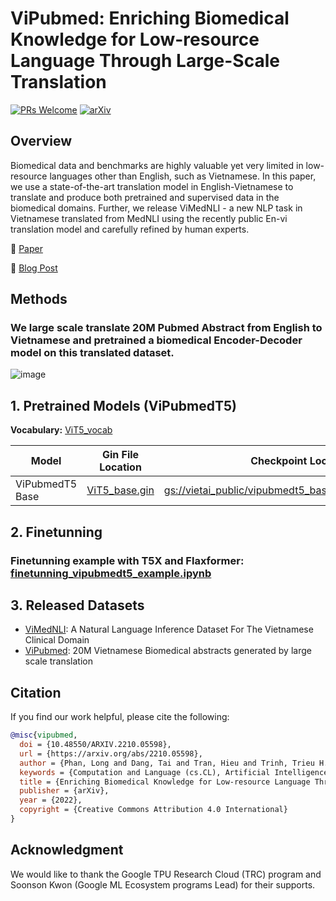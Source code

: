 # ViPubmed: Enriching Biomedical Knowledge for Low-resource Language Through Large-Scale Translation
[![PRs Welcome](https://img.shields.io/badge/PRs-welcome-green.svg?style=flat-square)](http://makeapullrequest.com)
[![arXiv](https://img.shields.io/badge/arXiv-2210.05598-b31b1b.svg)](https://arxiv.org/abs/2210.05598)


## Overview
Biomedical data and benchmarks are highly valuable yet very limited in low-resource languages other than English, such as Vietnamese. In this paper, we use a state-of-the-art translation model in English-Vietnamese to translate and produce both pretrained and supervised data in the biomedical domains. Further, we release ViMedNLI - a new NLP task in Vietnamese translated from MedNLI using the recently public En-vi translation model and carefully refined by human experts.

📝 [Paper](https://arxiv.org/abs/2210.05598)

📝 [Blog Post](https://research.vietai.org/vipubmed)

## Methods
### We large scale translate 20M Pubmed Abstract from English to Vietnamese and pretrained a biomedical Encoder-Decoder model on this translated dataset.
![image](https://user-images.githubusercontent.com/44376091/216741921-d3e64cf5-56d7-423b-a7ba-83f220dbf90b.png)

## 1. Pretrained Models (ViPubmedT5)
**Vocabulary:**
[ViT5_vocab](https://storage.googleapis.com/vietai_public/viT5/viT5_base_1024/spiece.model)

Model        | Gin File Location                                                                  | Checkpoint Location| Domain| Pretraining Corpus	
------------ | ---------------------------------------------------------------------------------- | -------------------| -------------------| -------------------
ViPubmedT5 Base | [ViT5_base.gin](https://github.com/justinphan3110/ViPubmed/blob/main/configs/t5/vit5_base.gin) | [gs://vietai_public/vipubmedt5_base/checkpoint_1500000](https://console.cloud.google.com/storage/browser/vietai_public/vipubmedt5_base) | Biomedical | [Translated ViPubmed](https://huggingface.co/datasets/VietAI/vi_pubmed)


## 2. Finetunning
### Finetunning example with T5X and Flaxformer:  [finetunning_vipubmedt5_example.ipynb](https://github.com/justinphan3110/ViPubmed/blob/main/example/finetunning_vipubmedt5_example.ipynb)


## 3. Released Datasets
- [ViMedNLI](https://github.com/justinphan3110/ViPubmed/tree/main/data/vi_mednli): A Natural Language Inference Dataset For The Vietnamese Clinical Domain
- [ViPubmed](https://huggingface.co/datasets/VietAI/vi_pubmed): 20M Vietnamese Biomedical abstracts generated by large scale translation

## Citation
If you find our work helpful, please cite the following:

```bib
@misc{vipubmed,
  doi = {10.48550/ARXIV.2210.05598},
  url = {https://arxiv.org/abs/2210.05598},
  author = {Phan, Long and Dang, Tai and Tran, Hieu and Trinh, Trieu H. and Phan, Vy and Chau, Lam D. and Luong, Minh-Thang},
  keywords = {Computation and Language (cs.CL), Artificial Intelligence (cs.AI), FOS: Computer and information sciences, FOS: Computer and information sciences},
  title = {Enriching Biomedical Knowledge for Low-resource Language Through Large-Scale Translation},
  publisher = {arXiv},
  year = {2022},
  copyright = {Creative Commons Attribution 4.0 International}
}
```

## Acknowledgment
We would like to thank the Google TPU Research
Cloud (TRC) program and Soonson Kwon (Google
ML Ecosystem programs Lead) for their supports.





